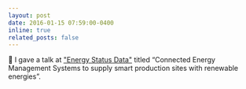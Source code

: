 ```yaml
---
layout: post
date: 2016-01-15 07:59:00-0400
inline: true
related_posts: false
---
```


:microphone: I gave a talk at ["Energy Status Data"](https://www.energystatusdata.kit.edu/) titled “Connected Energy Management Systems to supply smart production sites with renewable energies”.
